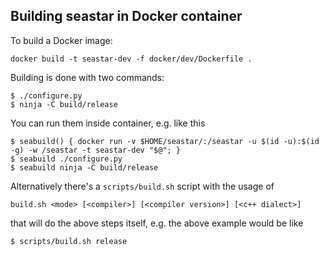 ## Building seastar in Docker container

To build a Docker image:

```
docker build -t seastar-dev -f docker/dev/Dockerfile .
```

Building is done with two commands:

```
$ ./configure.py
$ ninja -C build/release
```

You can run them inside container, e.g. like this

```
$ seabuild() { docker run -v $HOME/seastar/:/seastar -u $(id -u):$(id -g) -w /seastar -t seastar-dev "$@"; }
$ seabuild ./configure.py
$ seabuild ninja -C build/release
```

Alternatively there's a `scripts/build.sh` script with the usage of

```
build.sh <mode> [<compiler>] [<compiler version>] [<c++ dialect>]
```

that will do the above steps itself, e.g. the above example would be like

```
$ scripts/build.sh release
```

